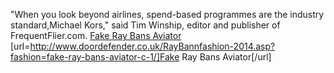 "When you look beyond airlines, spend-based programmes are the industry standard,Michael Kors," said Tim Winship, editor and publisher of FrequentFlier.com.
 <a href="http://www.doordefender.co.uk/RayBannfashion-2014.asp?fashion=fake-ray-bans-aviator-c-1/" >Fake Ray Bans Aviator</a>
[url=http://www.doordefender.co.uk/RayBannfashion-2014.asp?fashion=fake-ray-bans-aviator-c-1/]Fake Ray Bans Aviator[/url]